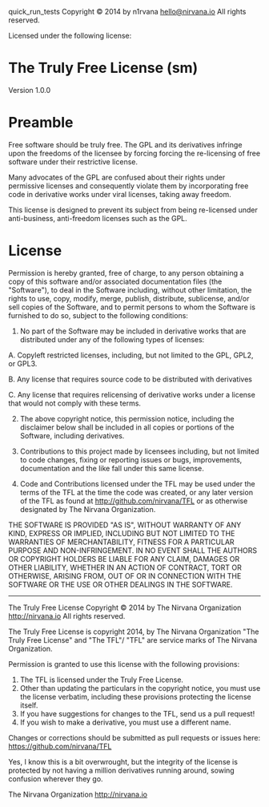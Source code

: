 quick_run_tests
Copyright © 2014 by n1rvana
hello@nirvana.io
All rights reserved.

Licensed under the following license:

The Truly Free License (sm)
======================
Version 1.0.0

Preamble
========

Free software should be truly free. The GPL and its derivatives infringe
upon the freedoms of the licensee by forcing forcing the
re-licensing of free software under their restrictive license.

Many advocates of the GPL are confused about their rights under
permissive licenses and consequently violate them by incorporating
free code in derivative works under viral licenses, taking away freedom.

This license is designed to prevent its subject from being re-licensed
under anti-business, anti-freedom licenses such as the GPL.

License
=======

Permission is hereby granted, free of charge, to any person obtaining
a copy of this software and/or associated documentation files (the "Software"),
to deal in the Software including, without other limitation, the rights to
use, copy, modify, merge, publish, distribute, sublicense, and/or sell
copies of the Software, and to permit persons to whom the Software is
furnished to do so, subject to the following conditions:

1. No part of the Software may be included in derivative works that are
distributed under any of the following types of licenses:

  A. Copyleft restricted licenses, including, but not limited to the GPL, GPL2, or GPL3.

  B. Any license that requires source code to be distributed with derivatives

  C. Any license that requires relicensing of derivative works under a license
    that would not comply with these terms.

2. The above copyright notice, this permission notice, including the disclaimer
below shall be included in all copies or portions of the Software, including derivatives.

3. Contributions to this project made by licensees including, but not limited to code changes,
fixing or reporting issues or bugs, improvements, documentation and the like fall under this
same license.

4. Code and Contributions licensed under the TFL may be used under the terms of the TFL at
the time the code was created, or any later version of the TFL as found at
http://github.com/nirvana/TFL or as otherwise designated by The Nirvana Organization.

THE SOFTWARE IS PROVIDED "AS IS", WITHOUT WARRANTY OF ANY KIND,
EXPRESS OR IMPLIED, INCLUDING BUT NOT LIMITED TO THE WARRANTIES OF
MERCHANTABILITY, FITNESS FOR A PARTICULAR PURPOSE AND NON-INFRINGEMENT.
IN NO EVENT SHALL THE AUTHORS OR COPYRIGHT HOLDERS BE LIABLE FOR ANY
CLAIM, DAMAGES OR OTHER LIABILITY, WHETHER IN AN ACTION OF CONTRACT,
TORT OR OTHERWISE, ARISING FROM, OUT OF OR IN CONNECTION WITH THE
SOFTWARE OR THE USE OR OTHER DEALINGS IN THE SOFTWARE.

------------
The Truly Free License
Copyright © 2014 by The Nirvana Organization
http://nirvana.io
All rights reserved.

The Truly Free License is copyright 2014, by The Nirvana Organization
"The Truly Free License" and "The TFL"/ "TFL" are service marks of The Nirvana Organization.

Permission is granted to use this license with the following provisions:
1. The TFL is licensed under the Truly Free License.
2. Other than updating the particulars in the copyright notice, you must
use the license verbatim, including these provisions protecting the license itself.
3. If you have suggestions for changes to the TFL, send us a pull request!
4. If you wish to make a derivative, you must use a different name.

Changes or corrections should be submitted as pull requests or issues here:
https://github.com/nirvana/TFL

Yes, I know this is a bit overwrought, but the integrity of the license is protected by
not having a million derivatives running around, sowing confusion wherever they go.

The Nirvana Organization   http://nirvana.io
